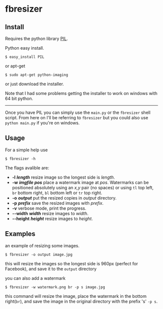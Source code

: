 
fbresizer
=========


Install
-------

Requires the python library [PIL](http://www.pythonware.com/products/pil/).

Python easy install.

    $ easy_install PIL

or apt-get

    $ sudo apt-get python-imaging

or just download the installer.

Note that I had some problems getting the installer to work on windows with 64 bit python.

---

Once you have PIL you can simply use the `main.py` or the `fbresizer` shell script.
From here on I'll be referring to `fbresizer` but you could also use `python main.py` if you're on windows.


Usage
-----

For a simple help use

    $ fbresizer -h

The flags avalible are:

- __-l__ ___length___ resize image so the longest side is _length_.
- __-w__ ___imgfile pos___ place a watermark image at _pos_. Watermarks can be positioned absolutely using an _x,y_ pair (no spaces) or using `tl` top left, `br` bottom right, `bl` bottom left or `tr` top right.
- __-o__ ___output___ put the resized copies in _output_ directory.
- __-p__ ___prefix___ save the resized images with _prefix_.
- __-v__ verbose mode, print the progress.
- __--width__ ___width___ resize images to _width_.
- __--height__ ___height___ resize images to _height_.


Examples
--------

an example of resizing some images.

    $ fbresizer -o output image.jpg

this will resize the images so the longest side is 960px (perfect for Facebook),
and save it to the `output` directory

you can also add a watermark

    $ fbresizer -w watermark.png br -p s image.jpg

this command will resize the image, place the watermark in the bottom right(`br`),
and save the image in the original directory with the prefix 's' `-p s`.

